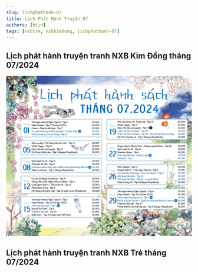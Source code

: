 ```yaml
---
slug: lichphathanh-07
title: Lịch Phát Hành Truyện 07
authors: [btin]
tags: [nxbtre, nxbkimdong, lichphathanh-07]
---
```


## Lịch phát hành truyện tranh NXB Kim Đồng tháng 07/2024

![nxbkimdong_07](nxbkimdong_07.jpeg)

## Lịch phát hành truyện tranh NXB Trẻ tháng 07/2024

